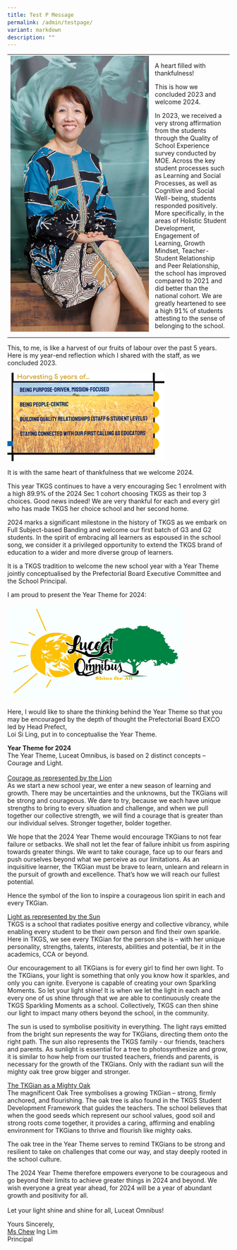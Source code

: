 ```yaml
---
title: Test P Message
permalink: /admin/testpage/
variant: markdown
description: ""
---
```






<table style="width: 100%;">
  <tbody><tr>
    <td style="width: 65%; vertical-align: top;">
      <img src="/images/About_tkgs/P_message/P_message2024.png">
    </td>
    <td style="width: 35%; vertical-align: top;">
      <p>A heart filled with thankfulness!</p>
      <p>This is how we concluded 2023 and welcome 2024.</p>
      <p>In 2023, we received a very strong affirmation from the students through the Quality of School Experience survey conducted by MOE. Across the key student processes such as Learning and Social Processes, as well as Cognitive and Social Well-being, students responded positively. More specifically, in the areas of Holistic Student Development, Engagement of Learning, Growth Mindset, Teacher-Student Relationship and Peer Relationship, the school has improved compared to 2021 and did better than the national cohort. We are greatly heartened to see a high 91% of students attesting to the sense of belonging to the school.</p>
    </td>
  </tr>
</tbody></table>

<p>This, to me, is like a harvest of our fruits of labour over the past 5 years. Here is my year-end reflection which I shared with the staff, as we concluded 2023. </p>

<a href="/images/About_tkgs/P_message/harvest.png" target="_blank" rel="noopener">
  <img alt="Harvest Image" style="max-width: 400px; max-height: 200px;" src="/images/About_tkgs/P_message/harvest.png">
</a>

<p>It is with the same heart of thankfulness that we welcome 2024. </p>

<p>This year TKGS continues to have a very encouraging Sec 1 enrolment with a high 89.9% of the 2024 Sec 1 cohort choosing TKGS as their top 3 choices. Good news indeed! We are very thankful for each and every girl who has made TKGS her choice school and her second home. </p>

<p>2024 marks a significant milestone in the history of TKGS as we embark on Full Subject-based Banding and welcome our first batch of G3 and G2 students. In the spirit of embracing all learners as espoused in the school song, we consider it a privileged opportunity to extend the TKGS brand of education to a wider and more diverse group of learners. </p>
	
<p>It is a TKGS tradition to welcome the new school year with a Year Theme jointly conceptualised by the Prefectorial Board Executive Committee and the School Principal.</p>
<p>I am proud to present the Year Theme for 2024: </p>

<a href="/images/About_tkgs/P_message/2024yt.png" target="_blank" rel="noopener">
  <img alt="Harvest Image" style="max-width: 400px; max-height: 400px;" src="/images/About_tkgs/P_message/2024yt.png">
</a>

Here, I would like to share the thinking behind the Year Theme so that you may be encouraged by the depth of thought the Prefectorial Board EXCO led by Head Prefect,<br>
Loi Si Ling, put in to conceptualise the Year Theme. 

<strong>Year Theme for 2024</strong>
<br>The Year Theme, Luceat Omnibus, is based on 2 distinct concepts – Courage and Light.
<br><br><u>Courage as represented by the Lion</u><br>
As we start a new school year, we enter a new season of learning and growth. There may be uncertainties and the unknowns, but the TKGians will be strong and courageous. We dare to try, because we each have unique strengths to bring to every situation and challenge, and when we pull together our collective strength, we will find a courage that is greater than our individual selves. Stronger together, bolder together.
<p>We hope that the 2024 Year Theme would encourage TKGians to not fear failure or setbacks. We shall not let the fear of failure inhibit us from aspiring towards greater things. We want to take courage, face up to our fears and push ourselves beyond what we perceive as our limitations. As an inquisitive learner, the TKGian must be brave to learn, unlearn and relearn in the pursuit of growth and excellence. That’s how we will reach our fullest potential. </p>
<p>Hence the symbol of the lion to inspire a courageous lion spirit in each and every TKGian.</p>

<u>Light as represented by the Sun</u><br>
TKGS is a school that radiates positive energy and collective vibrancy, while enabling every student to be their own person and find their own sparkle. Here in TKGS, we see every TKGian for the person she is – with her unique personality, strengths, talents, interests, abilities and potential, be it in the academics, CCA or beyond. 
<p>Our encouragement to all TKGians is for every girl to find her own light. 
To the TKGians, your light is something that only you know how it sparkles, and only you can ignite. Everyone is capable of creating your own Sparkling Moments. So let your light shine! It is when we let the light in each and every one of us shine through that we are able to continuously create the TKGS Sparkling Moments as a school. Collectively, TKGS can then shine our light to impact many others beyond the school, in the community. </p>
<p>The sun is used to symbolise positivity in everything. The light rays emitted from the bright sun represents the way for TKGians, directing them onto the right path. 
The sun also represents the TKGS family - our friends, teachers and parents. As sunlight is essential for a tree to photosynthesize and grow, it is similar to how help from our trusted teachers, friends and parents, is necessary for the growth of the TKGians. Only with the radiant sun will the mighty oak tree grow bigger and stronger.</p>

<u>The TKGian as a Mighty Oak</u><br>
The magnificent Oak Tree symbolises a growing TKGian – strong, firmly anchored, and flourishing. The oak tree is also found in the TKGS Student Development Framework that guides the teachers.  The school believes that when the good seeds which represent our school values, good soil and strong roots come together, it provides a caring, affirming and enabling environment for TKGians to thrive and flourish like mighty oaks.
<p>The oak tree in the Year Theme serves to remind TKGians to be strong and resilient to take on challenges that come our way, and stay deeply rooted in the school culture.  </p>

The 2024 Year Theme therefore empowers everyone to be courageous and go beyond their limits to achieve greater things in 2024 and beyond. We wish everyone a great year ahead, for 2024 will be a year of abundant growth and positivity for all. <br><br>
Let your light shine and shine for all, Luceat Omnibus!

Yours Sincerely, <br>
<u>Ms Chew</u> Ing Lim<br>
Principal